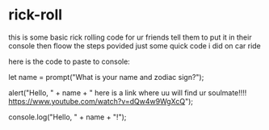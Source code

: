 # rick-roll

this is some basic rick rolling code for ur friends tell them to put it in their console then floow the steps povided
just some quick code i did on  car ride

here is the code to paste to console:

let name = prompt("What is your name and zodiac sign?");

alert("Hello, " + name + " here is a link where uu will find ur soulmate!!!! https://www.youtube.com/watch?v=dQw4w9WgXcQ");

console.log("Hello, " + name + "!");
